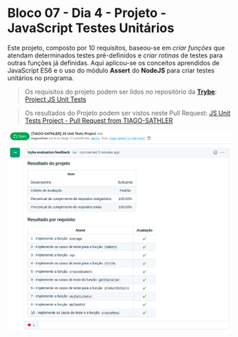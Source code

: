 # Bloco 07 - Dia 4 - Projeto - JavaScript Testes Unitários

 Este projeto, composto por 10 requisitos, baseou-se em *criar funções* que atendam determinados testes pré-definidos e *criar rotinas* de testes para outras funções já definidas. Aqui aplicou-se os conceitos aprendidos de JavaScript ES6 e o uso do módulo **Assert** do **NodeJS** para criar testes unitários no programa.

> Os requisitos do projeto podem ser lidos no repositório da [**Trybe**](https://www.betrybe.com/): [Project JS Unit Tests](https://github.com/tryber/sd-014-a-project-js-unit-tests)

> Os resultados do Projeto podem ser vistos neste Pull Request: [JS Unit Tests Project - Pull Request from TIAGO-SATHLER](https://github.com/tryber/sd-014-a-project-js-unit-tests/pull/44)

![](https://github.com/tiagosathler/trybe-exercises/blob/master/fundamentos/bloco-07-introdução-à-javascript-es6-e-testes-unitários/dia-4-projeto-javascript-testes-unitários/Results-JavaScript-Unit-Tests-Project.png)
